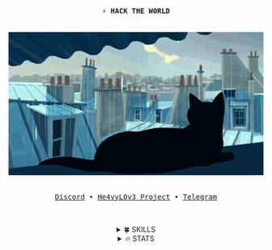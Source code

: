 <div align="center">

<br/><br/>

### `⚡ HACK THE WORLD`

<br/>
<img src="cat.gif" />
<br/><br/>

<p align="center">
      <samp>
         <a href="https://discord.gg/#9707" target="_blank">Discord</a> &#8226;
         <a href="https://github.com/He4vyL0v3" target="_blank">He4vyL0v3 Project</a> &#8226;
         <a href="https://t.me/W2N3098" target="_blank">Telegram</a>
      </samp>
</p>
<br/><br/>

<details>
<summary>🍀 SKILLS</summary>
<br/><br/>
<img src="https://github.com/Nighty3098/DevIcons/blob/main/badges/badges_python.png?raw=true" width="50px" />
<img src="https://github.com/Nighty3098/DevIcons/blob/main/badges/badges_cpp.png?raw=true" width="50px" />
<img src="https://github.com/Nighty3098/DevIcons/blob/main/badges/badges_typescript.png?raw=true" width="50px" />
<img src="https://github.com/Nighty3098/DevIcons/blob/main/badges/badges_javascript.png?raw=true" width="50px" />
<img src="https://github.com/Nighty3098/DevIcons/blob/main/badges/badges_bash.png?raw=true" width="50px" />
<br />
<img src="https://github.com/Nighty3098/DevIcons/blob/main/badges/badges_qt.png?raw=true" width="50px" />
<img src="https://github.com/Nighty3098/DevIcons/blob/main/badges/badges_react.png?raw=true" width="50px" />
<img src="https://github.com/Nighty3098/DevIcons/blob/main/badges/badges_docker.png?raw=true" width="50px" />
<img src="https://github.com/Nighty3098/DevIcons/blob/main/badges/badges_gitlab.png?raw=true" width="50px" />
</details>

<details>
<summary>🔥 STATS</summary>
<br/><br/>
<img src="https://pretty-profile.vercel.app/api/github-stats?username=Nighty3098&theme=mac_bigsur_dark&fg=%233e3e3e&bg=%23dedede&hide_avatar=true&langs=false&show=stars,followers,following,issues,commits" width="90%" />
<br /><br />
<img src="https://pretty-profile.vercel.app/api/github-stats?username=Nighty3098&theme=mac_bigsur_dark&fg=%233e3e3e&bg=%23dedede&langs=true" width="90%" />
</details>

</div>




